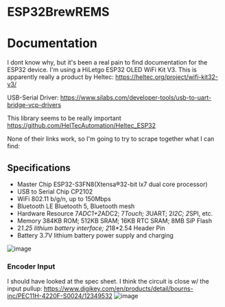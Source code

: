 # ESP32BrewREMS

# Documentation
I dont know why, but it's been a real pain to find documentation for the ESP32 device. I'm using a HiLetgo ESP32 OLED WiFi Kit V3. This is apparently really a product by Heltec: https://heltec.org/project/wifi-kit32-v3/

USB-Serial Driver: https://www.silabs.com/developer-tools/usb-to-uart-bridge-vcp-drivers

This library seems to be really important https://github.com/HelTecAutomation/Heltec_ESP32


None of their links work, so I'm going to try to scrape together what I can find:  
## Specifications
* Master Chip  ESP32-S3FN8(Xtensa®32-bit lx7 dual core processor)  
* USB to Serial Chip  CP2102  
* WiFi  802.11 b/g/n, up to 150Mbps  
* Bluetooth LE  Bluetooth 5, Bluetooth mesh  
* Hardware Resource  7*ADC1+2*ADC2; 7*Touch; 3*UART; 2*I2C; 2*SPI, etc.  
* Memory  384KB ROM;  512KB SRAM;  16KB RTC SRAM;  8MB SiP Flash  
* 2*1.25 lithium battery interface;  2*18*2.54 Header Pin  
* Battery  3.7V lithium battery power supply and charging  

![image](https://github.com/user-attachments/assets/c54abfae-7d97-4f00-948b-bfbb6146a0cd)

### Encoder Input
I should have looked at the spec sheet. I think the circuit is close w/ the input pullup:
https://www.digikey.com/en/products/detail/bourns-inc/PEC11H-4220F-S0024/12349532
![image](https://github.com/user-attachments/assets/af4e54f5-55e1-4cca-9401-f7a91b8d3811)

